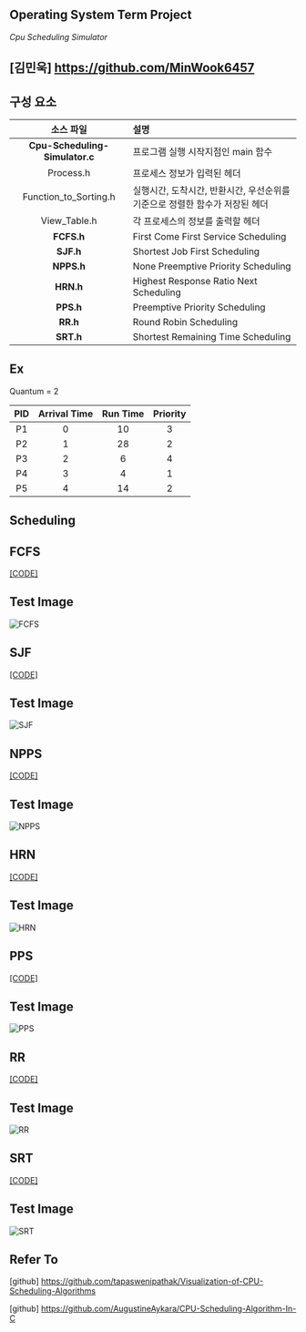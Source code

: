 ## Operating System Term Project

*Cpu Scheduling Simulator*

## [김민욱] https://github.com/MinWook6457


## 구성 요소
| 소스 파일 | 설명 |
|:---:|:---|
| **Cpu-Scheduling-Simulator.c** | 프로그램 실행 시작지점인 main 함수 |
| Process.h | 프로세스 정보가 입력된 헤더 |
| Function_to_Sorting.h | 실행시간, 도착시간, 반환시간, 우선순위를 기준으로 정렬한 함수가 저장된 헤더 |
| View_Table.h | 각 프로세스의 정보를 출력할 헤더 |
| **FCFS.h** | First Come First Service Scheduling |
| **SJF.h** | Shortest Job First Scheduling |
| **NPPS.h** | None Preemptive Priority Scheduling |
| **HRN.h** | Highest Response Ratio Next Scheduling |
| **PPS.h** | Preemptive Priority Scheduling |
| **RR.h** | Round Robin Scheduling |
| **SRT.h** | Shortest Remaining Time Scheduling |

## Ex
Quantum = 2

|PID|Arrival Time|Run Time|Priority|
|:-:|:-:|:-:|:-:|
|P1|0|10|3|
|P2|1|28|2|
|P3|2|6|4|
|P4|3|4|1|
|P5|4|14|2|


## Scheduling

## FCFS
[[CODE]](https://github.com/MinWook6457/cpu-scheduling-simulator/blob/master/20194024%20%EA%B9%80%EB%AF%BC%EC%9A%B1%20%EC%9A%B4%EC%98%81%EC%B2%B4%EC%A0%9C%20%ED%85%80%ED%94%84%EB%A1%9C%EC%A0%9D%ED%8A%B8/FCFS.h)


## Test Image
![FCFS](https://user-images.githubusercontent.com/103114126/237011748-4e807122-1b16-4560-a591-48848308c260.PNG)

## SJF
[[CODE]](https://github.com/MinWook6457/cpu-scheduling-simulator/blob/master/20194024%20%EA%B9%80%EB%AF%BC%EC%9A%B1%20%EC%9A%B4%EC%98%81%EC%B2%B4%EC%A0%9C%20%ED%85%80%ED%94%84%EB%A1%9C%EC%A0%9D%ED%8A%B8/SJF.h)


## Test Image
![SJF](https://github.com/MinWook6457/cpu-scheduling-simulator/assets/103114126/2dfd5916-c6fe-4e65-96df-ee146c68a4f5)

## NPPS
[[CODE]](https://github.com/MinWook6457/cpu-scheduling-simulator/blob/master/20194024%20%EA%B9%80%EB%AF%BC%EC%9A%B1%20%EC%9A%B4%EC%98%81%EC%B2%B4%EC%A0%9C%20%ED%85%80%ED%94%84%EB%A1%9C%EC%A0%9D%ED%8A%B8/NPPS.h)


## Test Image
![NPPS](https://github.com/MinWook6457/cpu-scheduling-simulator/assets/103114126/75f34af7-74b2-4093-a7ee-995f73a9d298)

## HRN
[[CODE]](https://github.com/MinWook6457/cpu-scheduling-simulator/blob/master/20194024%20%EA%B9%80%EB%AF%BC%EC%9A%B1%20%EC%9A%B4%EC%98%81%EC%B2%B4%EC%A0%9C%20%ED%85%80%ED%94%84%EB%A1%9C%EC%A0%9D%ED%8A%B8/HRN.h)


## Test Image
![HRN](https://github.com/MinWook6457/cpu-scheduling-simulator/assets/103114126/88efccac-89b2-4910-93aa-d29b7fbfc9fa)

## PPS
[[CODE]](https://github.com/MinWook6457/cpu-scheduling-simulator/blob/master/20194024%20%EA%B9%80%EB%AF%BC%EC%9A%B1%20%EC%9A%B4%EC%98%81%EC%B2%B4%EC%A0%9C%20%ED%85%80%ED%94%84%EB%A1%9C%EC%A0%9D%ED%8A%B8/PPS.h)


## Test Image
![PPS](https://github.com/MinWook6457/cpu-scheduling-simulator/assets/103114126/d5150c3a-8dbb-4807-9b5f-9f47649e84be)

## RR
[[CODE]](https://github.com/MinWook6457/cpu-scheduling-simulator/blob/master/20194024%20%EA%B9%80%EB%AF%BC%EC%9A%B1%20%EC%9A%B4%EC%98%81%EC%B2%B4%EC%A0%9C%20%ED%85%80%ED%94%84%EB%A1%9C%EC%A0%9D%ED%8A%B8/RR.h)


## Test Image
![RR](https://github.com/MinWook6457/cpu-scheduling-simulator/assets/103114126/26346f73-66d6-4f24-9364-19393ecb189d)

## SRT
[[CODE]](https://github.com/MinWook6457/cpu-scheduling-simulator/blob/master/20194024%20%EA%B9%80%EB%AF%BC%EC%9A%B1%20%EC%9A%B4%EC%98%81%EC%B2%B4%EC%A0%9C%20%ED%85%80%ED%94%84%EB%A1%9C%EC%A0%9D%ED%8A%B8/SRT.h)

## Test Image
![SRT](https://github.com/MinWook6457/cpu-scheduling-simulator/assets/103114126/2a403e64-283a-4731-8be5-834314be0ce1)





## Refer To
[github] https://github.com/tapaswenipathak/Visualization-of-CPU-Scheduling-Algorithms

[github] https://github.com/AugustineAykara/CPU-Scheduling-Algorithm-In-C 
